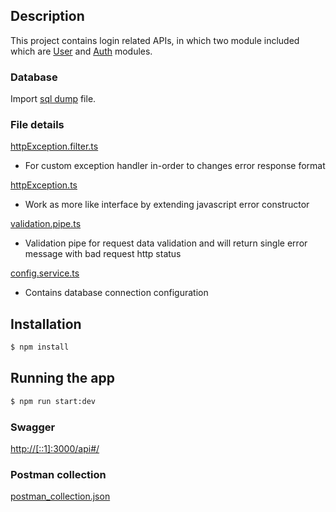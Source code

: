 ## Description

This project contains login related APIs, in which two module included which are <a href="https://github.com/ks221197/Practical/tree/master/src/user" target="_blank">User</a> and <a href="https://github.com/ks221197/Practical/tree/master/src/auth" target="_blank">Auth</a> modules.

### Database
Import <a href="https://github.com/ks221197/Practical/blob/master/171122-task.sql" target="_blank">sql dump</a> file.

### File details
<a href="https://github.com/ks221197/Practical/tree/master/src/filters/httpException.filter.ts" target="">httpException.filter.ts</a>

- For custom exception handler in-order to changes error response format

<a href="https://github.com/ks221197/Practical/tree/master/src/exceptions/httpException.ts" target="">httpException.ts</a>

- Work as more like interface by extending javascript error constructor

<a href="https://github.com/ks221197/Practical/tree/master/src/pipes/validation/validation.pipe.ts" target="_blank">validation.pipe.ts</a>

- Validation pipe for request data validation and will return single error message with bad request http status

<a href="https://github.com/ks221197/Practical/tree/master/src/config/config.service.ts" target="_blank">config.service.ts</a>

- Contains database connection configuration

## Installation

```bash
$ npm install
```

## Running the app

```bash
$ npm run start:dev
```

### Swagger 
<a href="http://[::1]:3000/api#/" target="_blank">http://[::1]:3000/api#/</a>

### Postman collection
<a href="https://github.com/ks221197/Practical/blob/master/task171122.postman_collection.json" target="_blank">postman_collection.json</a>
